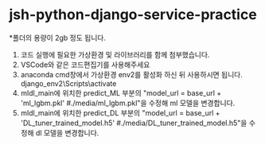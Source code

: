 # jsh-python-django-service-practice

*폴더의 용량이 2gb 정도 됩니다.

1. 코드 실행에 필요한 가상환경 및 라이브러리를 함께 첨부했습니다.
2. VSCode와 같은 코드편집기를 사용해주세요
3. anaconda cmd창에서 가상환경 env2를 활성화 하신 뒤 사용하시면 됩니다. django_env2\Scripts\activate
4. mldl_main에 위치한 predict_ML 부분의 "model_url = base_url + 'ml_lgbm.pkl' #./media/ml_lgbm.pkl"을 수정해 ml 모델을 변경합니다.
5. mldl_main에 위치한 predict_DL 부분의 "model_url = base_url + 'DL_tuner_trained_model.h5' #./media/DL_tuner_trained_model.h5"을 수정해 dl 모델을 변경합니다.

